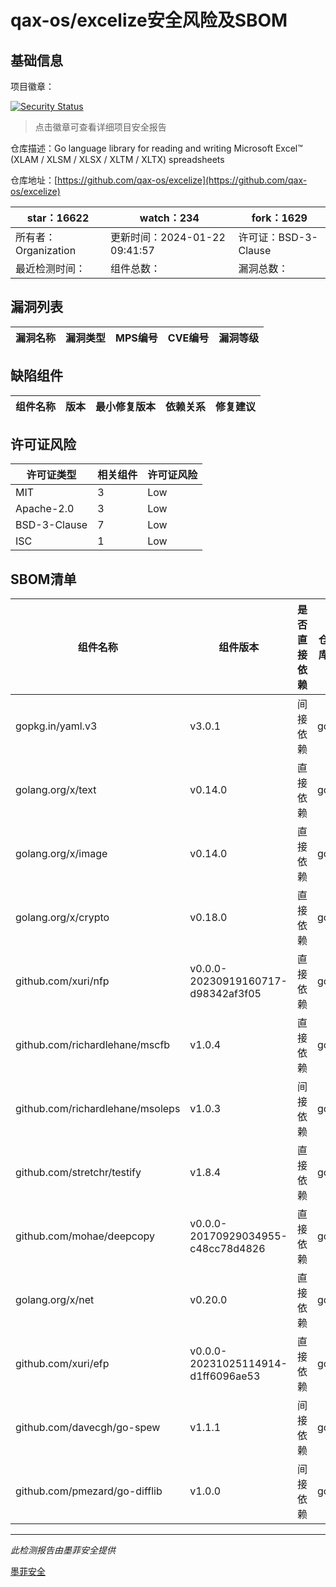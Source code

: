 # qax-os/excelize安全风险及SBOM

## 基础信息

项目徽章：

[![Security Status](https://www.murphysec.com/platform3/v31/badge/1749868545185914880.svg)](https://www.murphysec.com/console/report/1749868294785966081/1749868545185914880)

> 点击徽章可查看详细项目安全报告

仓库描述：Go language library for reading and writing Microsoft Excel™ (XLAM / XLSM / XLSX / XLTM / XLTX) spreadsheets

仓库地址：[https://github.com/qax-os/excelize](https://github.com/qax-os/excelize)

| star：16622 | watch：234 | fork：1629 |
| ----------- | -------------- | ------------ |
| 所有者：Organization | 更新时间：2024-01-22 09:41:57 | 许可证：BSD-3-Clause |
| 最近检测时间： | 组件总数： | 漏洞总数： |




## 漏洞列表

| 漏洞名称 | 漏洞类型 | MPS编号 | CVE编号 | 漏洞等级 |
| ------- | ------ | ------- | ------ | ----- |





## 缺陷组件

| 组件名称 | 版本 | 最小修复版本 | 依赖关系 | 修复建议 |
| -------- | ---- | ------------ | -------- | -------- |





## 许可证风险

| 许可证类型 | 相关组件 | 许可证风险 |
| ---------- | -------- | ---------- |
|MIT|3|Low|
|Apache-2.0|3|Low|
|BSD-3-Clause|7|Low|
|ISC|1|Low|




## SBOM清单

| 组件名称 | 组件版本 | 是否直接依赖 | 仓库 |
| -------- | -------- | ------------ | ---- |
|gopkg.in/yaml.v3|v3.0.1|间接依赖|go|
|golang.org/x/text|v0.14.0|直接依赖|go|
|golang.org/x/image|v0.14.0|直接依赖|go|
|golang.org/x/crypto|v0.18.0|直接依赖|go|
|github.com/xuri/nfp|v0.0.0-20230919160717-d98342af3f05|直接依赖|go|
|github.com/richardlehane/mscfb|v1.0.4|直接依赖|go|
|github.com/richardlehane/msoleps|v1.0.3|间接依赖|go|
|github.com/stretchr/testify|v1.8.4|直接依赖|go|
|github.com/mohae/deepcopy|v0.0.0-20170929034955-c48cc78d4826|直接依赖|go|
|golang.org/x/net|v0.20.0|直接依赖|go|
|github.com/xuri/efp|v0.0.0-20231025114914-d1ff6096ae53|直接依赖|go|
|github.com/davecgh/go-spew|v1.1.1|间接依赖|go|
|github.com/pmezard/go-difflib|v1.0.0|间接依赖|go|


------

*此检测报告由墨菲安全提供*

[墨菲安全](www.murphysec.com)
